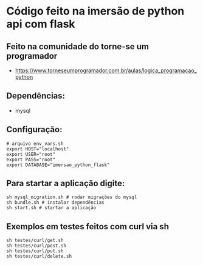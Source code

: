 # Código feito na imersão de python api com flask 
## Feito na comunidade do torne-se um programador
- https://www.torneseumprogramador.com.br/aulas/logica_programacao_python

## Dependências:
- mysql

## Configuração:
```shell
# arquivo env_vars.sh
export HOST="localhost"
export USER="root"
export PASS="root"
export DATABASE="imersao_python_flask"
```

## Para startar a aplicação digite: 
```shell
sh mysql_migration.sh # rodar migrações do mysql
sh bundle.sh # instalar dependências
sh start.sh # startar a aplicação
```

## Exemplos em testes feitos com curl via sh
```shell
sh testes/curl/get.sh
sh testes/curl/post.sh
sh testes/curl/put.sh
sh testes/curl/delete.sh
```